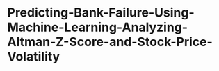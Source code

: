 # Predicting-Bank-Failure-Using-Machine-Learning-Analyzing-Altman-Z-Score-and-Stock-Price-Volatility